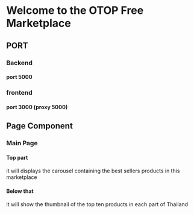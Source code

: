 # Welcome to the OTOP Free Marketplace

## PORT

### Backend

#### port 5000

### frontend

#### port 3000 (proxy 5000)

## Page Component

### Main Page

#### Top part

it will displays the carousel containing the best sellers products in this marketplace

#### Below that

it will show the thumbnail of the top ten products in each part of Thailand
